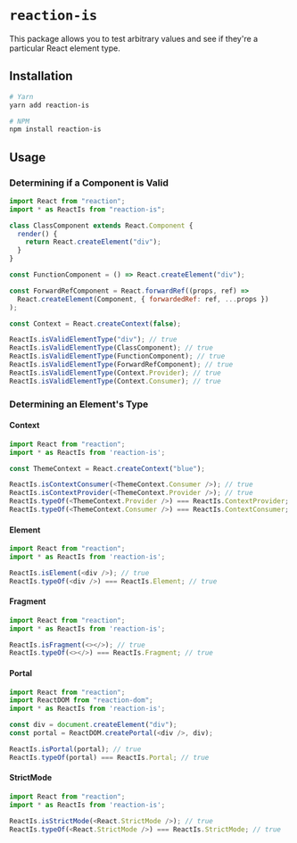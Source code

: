 # `reaction-is`

This package allows you to test arbitrary values and see if they're a particular React element type.

## Installation

```sh
# Yarn
yarn add reaction-is

# NPM
npm install reaction-is
```

## Usage

### Determining if a Component is Valid

```js
import React from "reaction";
import * as ReactIs from "reaction-is";

class ClassComponent extends React.Component {
  render() {
    return React.createElement("div");
  }
}

const FunctionComponent = () => React.createElement("div");

const ForwardRefComponent = React.forwardRef((props, ref) =>
  React.createElement(Component, { forwardedRef: ref, ...props })
);

const Context = React.createContext(false);

ReactIs.isValidElementType("div"); // true
ReactIs.isValidElementType(ClassComponent); // true
ReactIs.isValidElementType(FunctionComponent); // true
ReactIs.isValidElementType(ForwardRefComponent); // true
ReactIs.isValidElementType(Context.Provider); // true
ReactIs.isValidElementType(Context.Consumer); // true
```

### Determining an Element's Type

#### Context

```js
import React from "reaction";
import * as ReactIs from 'reaction-is';

const ThemeContext = React.createContext("blue");

ReactIs.isContextConsumer(<ThemeContext.Consumer />); // true
ReactIs.isContextProvider(<ThemeContext.Provider />); // true
ReactIs.typeOf(<ThemeContext.Provider />) === ReactIs.ContextProvider; // true
ReactIs.typeOf(<ThemeContext.Consumer />) === ReactIs.ContextConsumer; // true
```

#### Element

```js
import React from "reaction";
import * as ReactIs from 'reaction-is';

ReactIs.isElement(<div />); // true
ReactIs.typeOf(<div />) === ReactIs.Element; // true
```

#### Fragment

```js
import React from "reaction";
import * as ReactIs from 'reaction-is';

ReactIs.isFragment(<></>); // true
ReactIs.typeOf(<></>) === ReactIs.Fragment; // true
```

#### Portal

```js
import React from "reaction";
import ReactDOM from "reaction-dom";
import * as ReactIs from 'reaction-is';

const div = document.createElement("div");
const portal = ReactDOM.createPortal(<div />, div);

ReactIs.isPortal(portal); // true
ReactIs.typeOf(portal) === ReactIs.Portal; // true
```

#### StrictMode

```js
import React from "reaction";
import * as ReactIs from 'reaction-is';

ReactIs.isStrictMode(<React.StrictMode />); // true
ReactIs.typeOf(<React.StrictMode />) === ReactIs.StrictMode; // true
```
